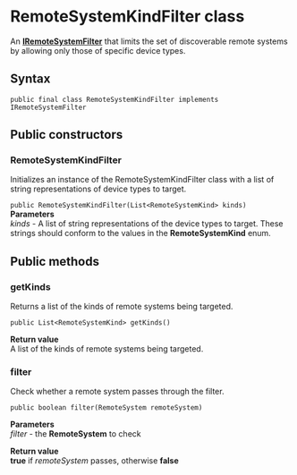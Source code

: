 # RemoteSystemKindFilter class
An [**IRemoteSystemFilter**](IRemoteSystemFilter.md) that limits the set of discoverable remote systems by allowing only those of specific device types.

## Syntax
`public final class RemoteSystemKindFilter implements IRemoteSystemFilter`

## Public constructors

### RemoteSystemKindFilter
Initializes an instance of the RemoteSystemKindFilter class with a list of string representations of device types to target.

`public RemoteSystemKindFilter(List<RemoteSystemKind> kinds)`
**Parameters**  
*kinds* - A list of string representations of the device types to target. These strings should conform to the values in the **RemoteSystemKind** enum.

## Public methods

### getKinds
Returns a list of the kinds of remote systems being targeted.

`public List<RemoteSystemKind> getKinds()`
    
**Return value**  
A list of the kinds of remote systems being targeted.

### filter
Check whether a remote system passes through the filter.

`public boolean filter(RemoteSystem remoteSystem)`

**Parameters**  
*filter* - the **RemoteSystem** to check

**Return value**  
**true** if *remoteSystem* passes, otherwise **false**
    